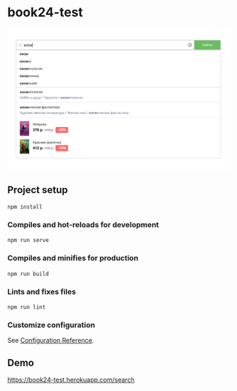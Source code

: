 # book24-test

![book24-test](https://github.com/antonsmolko/book24-test/blob/main/src/assets/img/demo.jpg)

## Project setup
```
npm install
```

### Compiles and hot-reloads for development
```
npm run serve
```

### Compiles and minifies for production
```
npm run build
```

### Lints and fixes files
```
npm run lint
```

### Customize configuration
See [Configuration Reference](https://cli.vuejs.org/config/).

## Demo
https://book24-test.herokuapp.com/search
